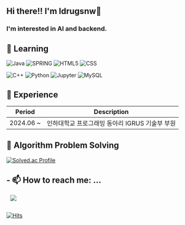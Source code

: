## Hi there!! I'm ldrugsnw👋

### I'm interested in AI and backend.
<!--
**ldrugsnw/ldrugsnw** is a ✨ _special_ ✨ repository because its `README.md` (this file) appears on your GitHub profile.

Here are some ideas to get you started:

- 🔭 I’m currently working on ...
- 🌱 I’m currently learning ...
- 👯 I’m looking to collaborate on ...
- 🤔 I’m looking for help with ...
- 💬 Ask me about ...
- 📫 How to reach me: ...
- 😄 Pronouns: ...
- ⚡ Fun fact: ...
-->

## 🌱 Learning

![Java](https://img.shields.io/badge/Java-007396.svg?&style=for-the-badge&logo=Java&logoColor=white)
![SPRING](https://img.shields.io/badge/Spring-6DB33F.svg?&style=for-the-badge&logo=Spring&logoColor=white)
![HTML5](https://img.shields.io/badge/HTML5-E34F26.svg?&style=for-the-badge&logo=HTML5&logoColor=white)
![CSS](https://img.shields.io/badge/CSS3-1572B6.svg?&style=for-the-badge&logo=css3&logoColor=white)

![C++](https://img.shields.io/badge/C++-00599C.svg?&style=for-the-badge&logo=cplusplus&logoColor=white)
![Python](https://img.shields.io/badge/Python-3776AB.svg?&style=for-the-badge&logo=Python&logoColor=white)
![Jupyter](https://img.shields.io/badge/jupyter-F37626.svg?&style=for-the-badge&logo=Jupyter&logoColor=white)
![MySQL](https://img.shields.io/badge/MySQL-4479A1.svg?&style=for-the-badge&logo=MySQL&logoColor=white)

## 🧭 Experience
|Period|Description|
|---|---|
|2024.06 ~ |인하대학교 프로그래밍 동아리 IGRUS 기술부 부원|

## 🧩 Algorithm Problem Solving
[![Solved.ac Profile](http://mazassumnida.wtf/api/v2/generate_badge?boj=ldrugsnw)](https://solved.ac/ldrugsnw/)

## - 📫 How to reach me: ...
<a href="https://instagram.com/ldrugsnw">
    <img 
        src="http://img.shields.io/badge/-Instagram-pink?style=flat&logo=Instagram&link=https://instagram.com/ldrugsnw/"
        style="height : auto; margin-left : 10px; margin-right : 10px;"/>
</a>

##
[![Hits](https://hits.seeyoufarm.com/api/count/incr/badge.svg?url=https%3A%2F%2Fgithub.com%2Fldrugsnw&count_bg=%23008BFF&title_bg=%23FF0000&icon=iconify.svg&icon_color=%23FFFFFF&title=hits&edge_flat=false)](https://hits.seeyoufarm.com)
